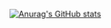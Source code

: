 [![Anurag's GitHub stats](https://github-readme-stats.vercel.app/api?username=Cptmacmillan2022007&title_color=00ffff&text_color=00ffff&bg_color=00a6ff,00ccff,006aff&icon_color=00ffff&hide_border=true&show_icons=true)](https://github.com/anuraghazra/github-readme-stats)
